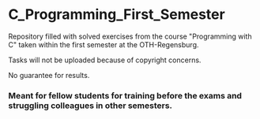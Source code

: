 # C_Programming_First_Semester

Repository filled with solved exercises from the course "Programming with C" taken within the first semester at the OTH-Regensburg. 

Tasks will not be uploaded because of copyright concerns.

No guarantee for results.

### Meant for fellow students for training before the exams and struggling colleagues in other semesters.
